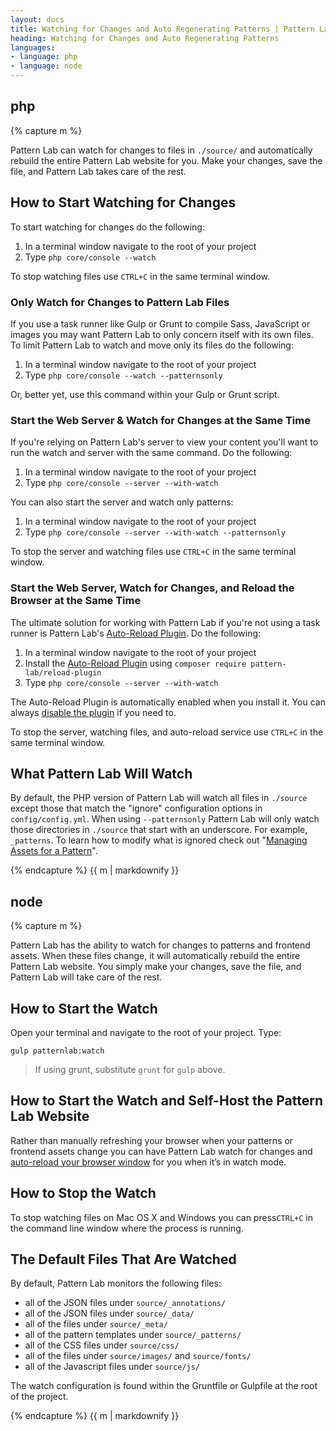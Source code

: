 ```yaml
---
layout: docs
title: Watching for Changes and Auto Regenerating Patterns | Pattern Lab
heading: Watching for Changes and Auto Regenerating Patterns
languages:
- language: php
- language: node
---
```


<!--- start php -->

<div class="tabs__panel" id="php">
<h2 class="language-title">php</h2>

{% capture m %}

Pattern Lab can watch for changes to files in `./source/` and automatically rebuild the entire Pattern Lab website for you. Make your changes, save the file, and Pattern Lab takes care of the rest.

## How to Start Watching for Changes

To start watching for changes do the following:

1. In a terminal window navigate to the root of your project
2. Type `php core/console --watch`

To stop watching files use `CTRL+C` in the same terminal window.

### Only Watch for Changes to Pattern Lab Files

If you use a task runner like Gulp or Grunt to compile Sass, JavaScript or images you may want Pattern Lab to only concern itself with its own files. To limit Pattern Lab to watch and move only its files do the following:

1. In a terminal window navigate to the root of your project
2. Type `php core/console --watch --patternsonly`

Or, better yet, use this command within your Gulp or Grunt script.

### Start the Web Server & Watch for Changes at the Same Time

If you're relying on Pattern Lab's server to view your content you'll want to run the watch and server with the same command. Do the following:

1. In a terminal window navigate to the root of your project
2. Type `php core/console --server --with-watch`

You can also start the server and watch only patterns:

1. In a terminal window navigate to the root of your project
2. Type `php core/console --server --with-watch --patternsonly`

To stop the server and watching files use `CTRL+C` in the same terminal window.

### Start the Web Server, Watch for Changes, and Reload the Browser at the Same Time

The ultimate solution for working with Pattern Lab if you're not using a task runner is Pattern Lab's [Auto-Reload Plugin](https://github.com/pattern-lab/plugin-php-reload). Do the following:

1. In a terminal window navigate to the root of your project
2. Install the [Auto-Reload Plugin](https://github.com/pattern-lab/plugin-php-reload) using `composer require pattern-lab/reload-plugin`
3. Type `php core/console --server --with-watch`

The Auto-Reload Plugin is automatically enabled when you install it. You can always [disable the plugin](https://github.com/pattern-lab/plugin-php-reload#disabling-the-plugin) if you need to.

To stop the server, watching files, and auto-reload service use `CTRL+C` in the same terminal window.

## What Pattern Lab Will Watch

By default, the PHP version of Pattern Lab will watch all files in `./source` except those that match the "ignore" configuration options in `config/config.yml`. When using `--patternsonly` Pattern Lab will only watch those directories in `./source` that start with an underscore. For example, `_patterns`. To learn how to modify what is ignored check out "[Managing Assets for a Pattern](/docs/pattern-managing-assets.html)".

{% endcapture %}
{{ m | markdownify }}

</div>

<!--- end php -->


<!--- start node -->

<div class="tabs__panel" id="node">
<h2 class="language-title">node</h2>

{% capture m %}

Pattern Lab has the ability to watch for changes to patterns and frontend assets. When these files change, it will automatically rebuild the entire Pattern Lab website. You simply make your changes, save the file, and Pattern Lab will take care of the rest.

## How to Start the Watch

Open your terminal and navigate to the root of your project. Type:

```
gulp patternlab:watch
```

> If using grunt, substitute `grunt` for `gulp` above.

## How to Start the Watch and Self-Host the Pattern Lab Website

Rather than manually refreshing your browser when your patterns or frontend assets change you can have Pattern Lab watch for changes and [auto-reload your browser window](/docs/viewing-patterns.html#node) for you when it’s in watch mode.

## How to Stop the Watch

To stop watching files on Mac OS X and Windows you can press`CTRL+C` in the command line window where the process is running.

## The Default Files That Are Watched

By default, Pattern Lab monitors the following files:

* all of the JSON files under `source/_annotations/`
* all of the JSON files under `source/_data/`
* all of the files under `source/_meta/`
* all of the pattern templates under `source/_patterns/`
* all of the CSS files under `source/css/`
* all of the files under `source/images/` and `source/fonts/`
* all of the Javascript files under `source/js/`

The watch configuration is found within the Gruntfile or Gulpfile at the root of the project.

{% endcapture %}
{{ m | markdownify }}

</div>

<!--- end node -->
